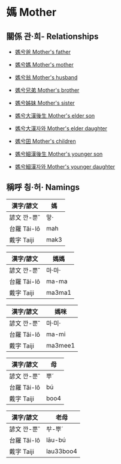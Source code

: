 # 媽 Mother

## 關係 관·희- Relationships

- [媽兮爸 Mother's father](member13.md)

- [媽兮媽 Mother's mother](member14.md)

- [媽兮翁 Mother's husband](member2.md)

- [媽兮兄弟 Mother's brother](member16.md)

- [媽兮姊妹 Mother's sister](member15.md)

- [媽兮大漢後生 Mother's elder son](member4.md)

- [媽兮大漢자와 Mother's elder daughter](member5.md)

- [媽兮囝 Mother's children](member1.md)

- [媽兮細漢後生 Mother's younger son](member6.md)

- [媽兮細漢자와 Mother's younger daughter](member7.md)



## 稱呼 칑·허· Namings

漢字/諺文 | 媽
--- | ---
諺文 깐-뿐ˆ | 맣·
台羅 Tâi-lô | mah
戴字 Taiji | mak3


漢字/諺文 | 媽媽
--- | ---
諺文 깐-뿐ˆ | 마·마·
台羅 Tâi-lô | ma-ma
戴字 Taiji | ma3ma1


漢字/諺文 | 媽咪
--- | ---
諺文 깐-뿐ˆ | 마·미·
台羅 Tâi-lô | ma-mi
戴字 Taiji | ma3mee1


漢字/諺文 | 母
--- | ---
諺文 깐-뿐ˆ | 뿌ˊ
台羅 Tâi-lô | bú
戴字 Taiji | boo4


漢字/諺文 | 老母
--- | ---
諺文 깐-뿐ˆ | ᄅᅷ-뿌ˊ
台羅 Tâi-lô | lāu-bú
戴字 Taiji | lau33boo4


